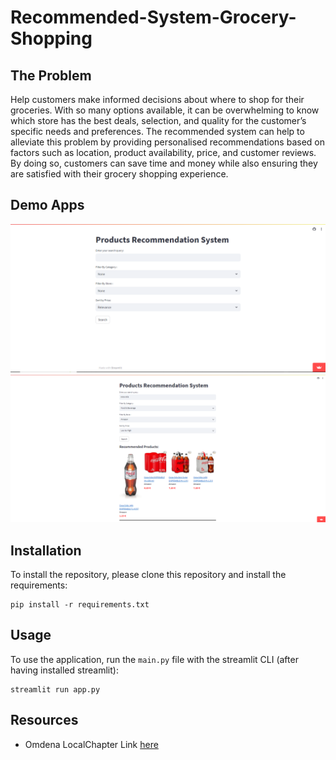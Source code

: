 # Recommended-System-Grocery-Shopping


## The Problem

Help customers make informed decisions about where to shop for their groceries. With so many options available, it can be overwhelming to know which store has the best deals, selection, and quality for the customer’s specific needs and preferences. The recommended system can help to alleviate this problem by providing personalised recommendations based on factors such as location, product availability, price, and customer reviews. By doing so, customers can save time and money while also ensuring they are satisfied with their grocery shopping experience.

## Demo Apps

![](https://github.com/Anas436/Recommended-System-Grocery-Shopping/blob/main/images/demo1.png)
![](https://github.com/Anas436/Recommended-System-Grocery-Shopping/blob/main/images/demo2.png)

## Installation

To install the repository, please clone this repository and install the requirements:

```
pip install -r requirements.txt
```

## Usage

To use the application, run the `main.py` file with the streamlit CLI (after having installed streamlit): 

```
streamlit run app.py
```
## Resources
- Omdena LocalChapter Link [here](https://omdena.com/chapter-challenges/developing-a-recommended-system-for-grocery-shopping-in-berlin/)
